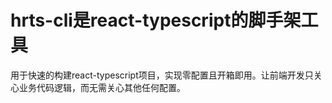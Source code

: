 #  hrts-cli是react-typescript的脚手架工具

用于快速的构建react-typescript项目，实现零配置且开箱即用。让前端开发只关心业务代码逻辑，而无需关心其他任何配置。